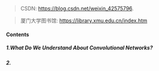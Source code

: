 

> CSDN: https://blog.csdn.net/weixin_42575796.

> 厦门大学图书馆: https://library.xmu.edu.cn/index.htm
>
#### Contents
##### 1.What Do We Understand About Convolutional Networks?


##### 2.
